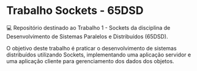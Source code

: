 # Trabalho Sockets - 65DSD

💻 Repositório destinado ao Trabalho 1 - Sockets da disciplina de Desenvolvimento de Sistemas Paralelos e Distribuídos (65DSD).

O objetivo deste trabalho é praticar o desenvolvimento de sistemas distribuídos utilizando Sockets, implementando uma aplicação servidor e uma aplicação cliente para gerenciamento dos dados dos objetos.
